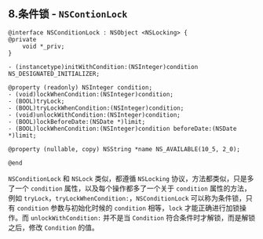
## 8.条件锁 - `NSContionLock` 

```objc
@interface NSConditionLock : NSObject <NSLocking> {
@private
    void *_priv;
}

- (instancetype)initWithCondition:(NSInteger)condition NS_DESIGNATED_INITIALIZER;

@property (readonly) NSInteger condition;
- (void)lockWhenCondition:(NSInteger)condition;
- (BOOL)tryLock;
- (BOOL)tryLockWhenCondition:(NSInteger)condition;
- (void)unlockWithCondition:(NSInteger)condition;
- (BOOL)lockBeforeDate:(NSDate *)limit;
- (BOOL)lockWhenCondition:(NSInteger)condition beforeDate:(NSDate *)limit;

@property (nullable, copy) NSString *name NS_AVAILABLE(10_5, 2_0);

@end
```
`NSConditionLock` 和 `NSLock` 类似，都遵循 `NSLocking` 协议，方法都类似，只是多了一个 `condition` 属性，以及每个操作都多了一个关于 `condition` 属性的方法，例如 `tryLock`，`tryLockWhenCondition:`，`NSConditionLock` 可以称为条件锁，只有 `condition` 参数与初始化时候的 `condition` 相等，`lock` 才能正确进行加锁操作。而 `unlockWithCondition:` 并不是当 `Condition` 符合条件时才解锁，而是解锁之后，修改 `Condition` 的值。


